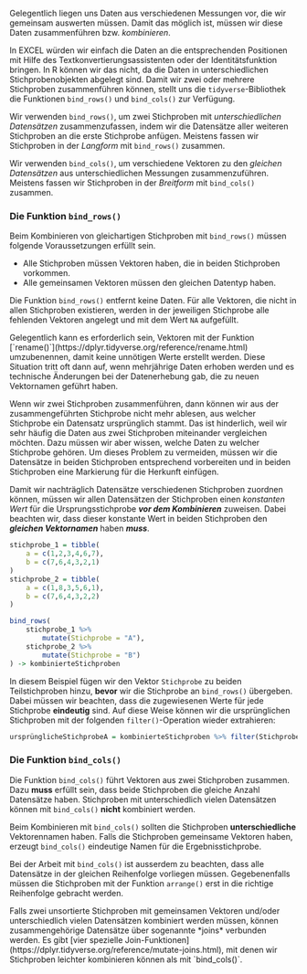 Gelegentlich liegen uns Daten aus verschiedenen Messungen vor, die wir gemeinsam auswerten müssen. Damit das möglich ist, müssen wir diese Daten zusammenführen bzw. *kombinieren*. 

In EXCEL würden wir einfach die Daten an die entsprechenden Positionen mit Hilfe des Textkonvertierungsassistenten oder der Identitätsfunktion bringen. In R können wir das nicht, da die Daten in unterschiedlichen Stichprobenobjekten abgelegt sind. Damit wir zwei oder mehrere Stichproben zusammenführen können, stellt uns die `tidyverse`-Bibliothek die Funktionen `bind_rows()` und `bind_cols()` zur Verfügung. 

Wir verwenden `bind_rows()`, um zwei Stichproben mit *unterschiedlichen Datensätzen* zusammenzufassen, indem wir die Datensätze aller weiteren Stichproben an die erste Stichprobe anfügen. Meistens fassen wir Stichproben in der *Langform* mit `bind_rows()` zusammen.

Wir verwenden `bind_cols()`, um verschiedene Vektoren zu den *gleichen Datensätzen* aus unterschiedlichen Messungen zusammenzuführen. Meistens fassen wir Stichproben in der *Breitform* mit `bind_cols()` zusammen.

### Die Funktion `bind_rows()` 

Beim Kombinieren von gleichartigen Stichproben mit ``bind_rows()`` müssen folgende Voraussetzungen erfüllt sein.

* Alle Stichproben müssen Vektoren haben, die in beiden Stichproben vorkommen.
* Alle gemeinsamen Vektoren müssen den gleichen Datentyp haben. 

Die Funktion `bind_rows()` entfernt keine Daten. Für alle Vektoren, die nicht in allen Stichproben existieren, werden in der jeweiligen Stichprobe alle fehlenden Vektoren angelegt und mit dem Wert `NA` aufgefüllt. 

<div class="alert alert-success" markdown=1>
Gelegentlich kann es erforderlich sein, Vektoren mit der Funktion [`rename()`](https://dplyr.tidyverse.org/reference/rename.html) umzubenennen, damit keine unnötigen Werte erstellt werden. Diese Situation tritt oft dann auf, wenn mehrjährige Daten erhoben werden und es technische Änderungen bei der Datenerhebung gab, die zu neuen Vektornamen geführt haben.
</div>

Wenn wir zwei Stichproben zusammenführen, dann können wir aus der zusammengeführten Stichprobe nicht mehr ablesen, aus welcher Stichprobe ein Datensatz ursprünglich stammt. Das ist hinderlich, weil wir sehr häufig die Daten aus zwei Stichproben miteinander vergleichen möchten. Dazu müssen wir aber wissen, welche Daten zu welcher Stichprobe gehören. Um dieses Problem zu vermeiden, müssen wir die Datensätze in beiden Stichproben entsprechend vorbereiten und in beiden Stichproben eine Markierung für die Herkunft einfügen. 

Damit wir nachträglich Datensätze verschiedenen Stichproben zuordnen können, müssen wir allen Datensätzen der Stichproben  einen *konstanten Wert* für die Ursprungsstichprobe ***vor dem Kombinieren*** zuweisen. Dabei beachten wir, dass dieser konstante Wert in beiden Stichproben den ***gleichen Vektornamen*** haben ***muss***. 

```R
stichprobe_1 = tibble(
    a = c(1,2,3,4,6,7), 
    b = c(7,6,4,3,2,1)
)
stichprobe_2 = tibble(
    a = c(1,8,3,5,6,1), 
    b = c(7,6,4,3,2,2)
)

bind_rows(
    stichprobe_1 %>% 
        mutate(Stichprobe = "A"),
    stichprobe_2 %>%
        mutate(Stichprobe = "B")
) -> kombinierteStichproben
```

In diesem Beispiel fügen wir den Vektor `Stichprobe` zu beiden Teilstichproben hinzu, **bevor** wir die Stichprobe an `bind_rows()` übergeben. Dabei müssen wir beachten, dass die zugewiesenen Werte für jede Stichprobe **eindeutig** sind. Auf diese Weise können wir die ursprünglichen Stichproben mit der folgenden `filter()`-Operation wieder extrahieren: 

```R
ursprünglicheStichprobeA = kombinierteStichproben %>% filter(Stichprobe == "A")
```

### Die Funktion `bind_cols()`

Die Funktion ``bind_cols()`` führt Vektoren aus zwei Stichproben zusammen. Dazu **muss** erfüllt sein, dass beide Stichproben die gleiche Anzahl Datensätze haben. Stichproben mit unterschiedlich vielen Datensätzen können mit `bind_cols()` **nicht** kombiniert werden. 

Beim Kombinieren mit `bind_cols()` sollten die Stichproben **unterschiedliche** Vektorennamen haben. Falls die Stichproben gemeinsame Vektoren haben, erzeugt `bind_cols()` eindeutige Namen für die Ergebnisstichprobe. 

Bei der Arbeit mit `bind_cols()` ist ausserdem zu beachten, dass alle Datensätze in der gleichen Reihenfolge vorliegen müssen. Gegebenenfalls müssen die Stichproben mit der Funktion ``arrange()`` erst in die richtige Reihenfolge gebracht werden. 

<p class="alert alert-success" markdown=1> 
Falls zwei unsortierte Stichproben mit gemeinsamen Vektoren und/oder unterschiedlich vielen Datensätzen kombiniert werden müssen, können zusammengehörige Datensätze über sogenannte *joins* verbunden werden. Es gibt [vier spezielle Join-Funktionen](https://dplyr.tidyverse.org/reference/mutate-joins.html), mit denen wir Stichproben leichter kombinieren können als mit `bind_cols()`.
</p>